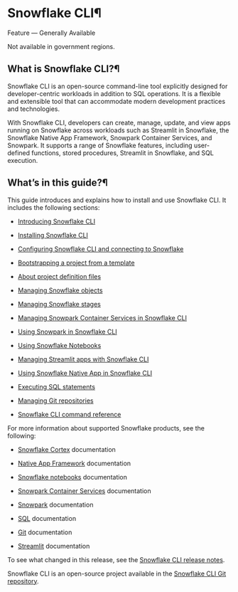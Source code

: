 # Snowflake CLI¶

Feature — Generally Available

Not available in government regions.

## What is Snowflake CLI?¶

Snowflake CLI is an open-source command-line tool explicitly designed for
developer-centric workloads in addition to SQL operations. It is a flexible
and extensible tool that can accommodate modern development practices and
technologies.

With Snowflake CLI, developers can create, manage, update, and view apps
running on Snowflake across workloads such as Streamlit in Snowflake, the
Snowflake Native App Framework, Snowpark Container Services, and Snowpark. It
supports a range of Snowflake features, including user-defined functions,
stored procedures, Streamlit in Snowflake, and SQL execution.

## What’s in this guide?¶

This guide introduces and explains how to install and use Snowflake CLI. It
includes the following sections:

  * [Introducing Snowflake CLI](introduction/introduction)

  * [Installing Snowflake CLI](installation/installation)

  * [Configuring Snowflake CLI and connecting to Snowflake](connecting/connect)

  * [Bootstrapping a project from a template](bootstrap-project/bootstrap)

  * [About project definition files](project-definitions/about)

  * [Managing Snowflake objects](objects/manage-objects)

  * [Managing Snowflake stages](stages/manage-stages)

  * [Managing Snowpark Container Services in Snowflake CLI](services/overview)

  * [Using Snowpark in Snowflake CLI](snowpark/overview)

  * [Using Snowflake Notebooks](notebooks/use-notebooks)

  * [Managing Streamlit apps with Snowflake CLI](streamlit-apps/overview)

  * [Using Snowflake Native App in Snowflake CLI](native-apps/overview)

  * [Executing SQL statements](sql/execute-sql)

  * [Managing Git repositories](git/overview)

  * [Snowflake CLI command reference](command-reference/overview)

For more information about supported Snowflake products, see the following:

  * [Snowflake Cortex](../../user-guide/snowflake-cortex/llm-functions) documentation

  * [Native App Framework](../native-apps/native-apps-about) documentation

  * [Snowflake notebooks](../../user-guide/ui-snowsight/notebooks) documentation

  * [Snowpark Container Services](../snowpark-container-services/overview) documentation

  * [Snowpark](../snowpark/index) documentation

  * [SQL](../../reference) documentation

  * [Git](../git/git-overview) documentation

  * [Streamlit](../streamlit/about-streamlit) documentation

To see what changed in this release, see the [Snowflake CLI release
notes](../../release-notes/clients-drivers/snowflake-cli).

Snowflake CLI is an open-source project available in the [Snowflake CLI Git
repository](https://github.com/snowflakedb/snowflake-cli).

